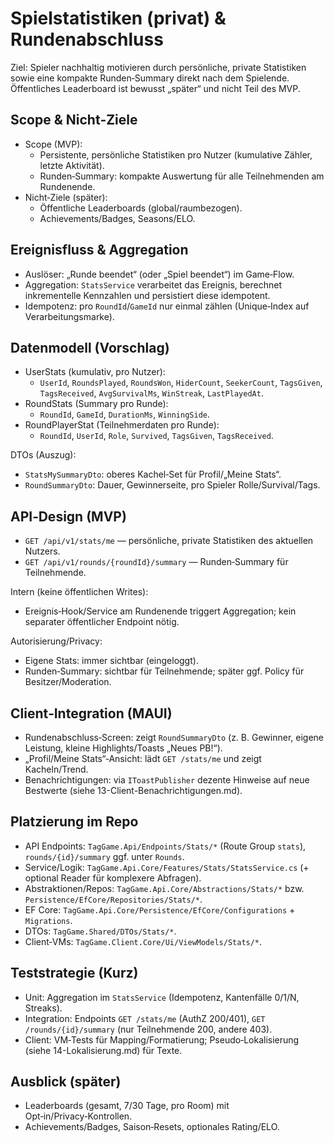 # Spielstatistiken (privat) & Rundenabschluss

Ziel: Spieler nachhaltig motivieren durch persönliche, private Statistiken sowie eine kompakte Runden‑Summary direkt nach dem Spielende. Öffentliches Leaderboard ist bewusst „später“ und nicht Teil des MVP.

## Scope & Nicht‑Ziele
- Scope (MVP):
  - Persistente, persönliche Statistiken pro Nutzer (kumulative Zähler, letzte Aktivität).
  - Runden‑Summary: kompakte Auswertung für alle Teilnehmenden am Rundenende.
- Nicht‑Ziele (später):
  - Öffentliche Leaderboards (global/raumbezogen).
  - Achievements/Badges, Seasons/ELO.

## Ereignisfluss & Aggregation
- Auslöser: „Runde beendet“ (oder „Spiel beendet“) im Game‑Flow.
- Aggregation: `StatsService` verarbeitet das Ereignis, berechnet inkrementelle Kennzahlen und persistiert diese idempotent.
- Idempotenz: pro `RoundId`/`GameId` nur einmal zählen (Unique‑Index auf Verarbeitungsmarke).

## Datenmodell (Vorschlag)
- UserStats (kumulativ, pro Nutzer):
  - `UserId`, `RoundsPlayed`, `RoundsWon`, `HiderCount`, `SeekerCount`, `TagsGiven`, `TagsReceived`, `AvgSurvivalMs`, `WinStreak`, `LastPlayedAt`.
- RoundStats (Summary pro Runde):
  - `RoundId`, `GameId`, `DurationMs`, `WinningSide`.
- RoundPlayerStat (Teilnehmerdaten pro Runde):
  - `RoundId`, `UserId`, `Role`, `Survived`, `TagsGiven`, `TagsReceived`.

DTOs (Auszug):
- `StatsMySummaryDto`: oberes Kachel‑Set für Profil/„Meine Stats“.
- `RoundSummaryDto`: Dauer, Gewinnerseite, pro Spieler Rolle/Survival/Tags.

## API‑Design (MVP)
- `GET /api/v1/stats/me` — persönliche, private Statistiken des aktuellen Nutzers.
- `GET /api/v1/rounds/{roundId}/summary` — Runden‑Summary für Teilnehmende.

Intern (keine öffentlichen Writes):
- Ereignis‑Hook/Service am Rundenende triggert Aggregation; kein separater öffentlicher Endpoint nötig.

Autorisierung/Privacy:
- Eigene Stats: immer sichtbar (eingeloggt).
- Runden‑Summary: sichtbar für Teilnehmende; später ggf. Policy für Besitzer/Moderation.

## Client‑Integration (MAUI)
- Rundenabschluss‑Screen: zeigt `RoundSummaryDto` (z. B. Gewinner, eigene Leistung, kleine Highlights/Toasts „Neues PB!“).
- „Profil/Meine Stats“‑Ansicht: lädt `GET /stats/me` und zeigt Kacheln/Trend.
- Benachrichtigungen: via `IToastPublisher` dezente Hinweise auf neue Bestwerte (siehe 13-Client-Benachrichtigungen.md).

## Platzierung im Repo
- API Endpoints: `TagGame.Api/Endpoints/Stats/*` (Route Group `stats`), `rounds/{id}/summary` ggf. unter `Rounds`.
- Service/Logik: `TagGame.Api.Core/Features/Stats/StatsService.cs` (+ optional Reader für komplexere Abfragen).
- Abstraktionen/Repos: `TagGame.Api.Core/Abstractions/Stats/*` bzw. `Persistence/EfCore/Repositories/Stats/*`.
- EF Core: `TagGame.Api.Core/Persistence/EfCore/Configurations` + `Migrations`.
- DTOs: `TagGame.Shared/DTOs/Stats/*`.
- Client‑VMs: `TagGame.Client.Core/Ui/ViewModels/Stats/*`.

## Teststrategie (Kurz)
- Unit: Aggregation im `StatsService` (Idempotenz, Kantenfälle 0/1/N, Streaks).
- Integration: Endpoints `GET /stats/me` (AuthZ 200/401), `GET /rounds/{id}/summary` (nur Teilnehmende 200, andere 403).
- Client: VM‑Tests für Mapping/Formatierung; Pseudo‑Lokalisierung (siehe 14-Lokalisierung.md) für Texte.

## Ausblick (später)
- Leaderboards (gesamt, 7/30 Tage, pro Room) mit Opt‑in/Privacy‑Kontrollen.
- Achievements/Badges, Saison‑Resets, optionales Rating/ELO.
